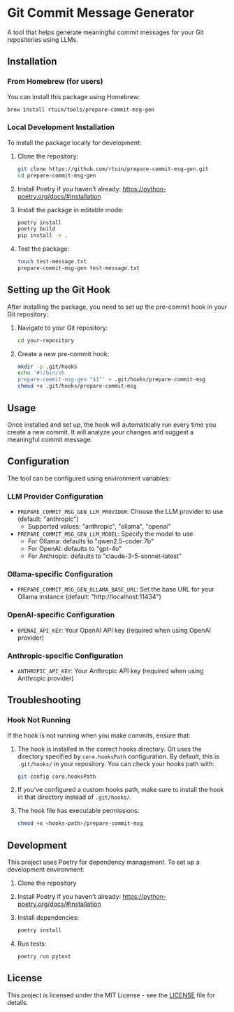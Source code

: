 # Git Commit Message Generator

A tool that helps generate meaningful commit messages for your Git repositories using LLMs.

## Installation

### From Homebrew (for users)
You can install this package using Homebrew:

```bash
brew install rtuin/tools/prepare-commit-msg-gen
```

### Local Development Installation
To install the package locally for development:

1. Clone the repository:
   ```bash
   git clone https://github.com/rtuin/prepare-commit-msg-gen.git
   cd prepare-commit-msg-gen
   ```

2. Install Poetry if you haven't already: https://python-poetry.org/docs/#installation

3. Install the package in editable mode:
   ```bash
   poetry install
   poetry build
   pip install -e .
   ```

4. Test the package:
   ```bash
   touch test-message.txt
   prepare-commit-msg-gen test-message.txt
   ```


## Setting up the Git Hook

After installing the package, you need to set up the pre-commit hook in your Git repository:

1. Navigate to your Git repository:
   ```bash
   cd your-repository
   ```

2. Create a new pre-commit hook:
   ```bash
   mkdir -p .git/hooks
   echo '#!/bin/sh
   prepare-commit-msg-gen "$1"' > .git/hooks/prepare-commit-msg
   chmod +x .git/hooks/prepare-commit-msg
   ```

## Usage

Once installed and set up, the hook will automatically run every time you create a new commit. It will analyze your changes and suggest a meaningful commit message.

## Configuration

The tool can be configured using environment variables:

### LLM Provider Configuration
- `PREPARE_COMMIT_MSG_GEN_LLM_PROVIDER`: Choose the LLM provider to use (default: "anthropic")
  - Supported values: "anthropic", "ollama", "openai"
- `PREPARE_COMMIT_MSG_GEN_LLM_MODEL`: Specify the model to use
  - For Ollama: defaults to "qwen2.5-coder:7b"
  - For OpenAI: defaults to "gpt-4o"
  - For Anthropic: defaults to "claude-3-5-sonnet-latest"

### Ollama-specific Configuration
- `PREPARE_COMMIT_MSG_GEN_OLLAMA_BASE_URL`: Set the base URL for your Ollama instance (default: "http://localhost:11434")

### OpenAI-specific Configuration
- `OPENAI_API_KEY`: Your OpenAI API key (required when using OpenAI provider)

### Anthropic-specific Configuration
- `ANTHROPIC_API_KEY`: Your Anthropic API key (required when using Anthropic provider)

## Troubleshooting

### Hook Not Running

If the hook is not running when you make commits, ensure that:

1. The hook is installed in the correct hooks directory. Git uses the directory specified by `core.hooksPath` configuration. By default, this is `.git/hooks/` in your repository. You can check your hooks path with:
   ```bash
   git config core.hooksPath
   ```

2. If you've configured a custom hooks path, make sure to install the hook in that directory instead of `.git/hooks/`.

3. The hook file has executable permissions:
   ```bash
   chmod +x <hooks-path>/prepare-commit-msg
   ```

## Development

This project uses Poetry for dependency management. To set up a development environment:

1. Clone the repository
2. Install Poetry if you haven't already: https://python-poetry.org/docs/#installation
3. Install dependencies:
   ```bash
   poetry install
   ```

4. Run tests:
   ```bash
   poetry run pytest
   ```

## License

This project is licensed under the MIT License - see the [LICENSE](LICENSE) file for details.
